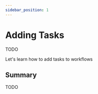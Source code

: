 ```yaml
---
sidebar_position: 1
---
```


# Adding Tasks

TODO

Let's learn how to add tasks to workflows

## Summary

TODO

